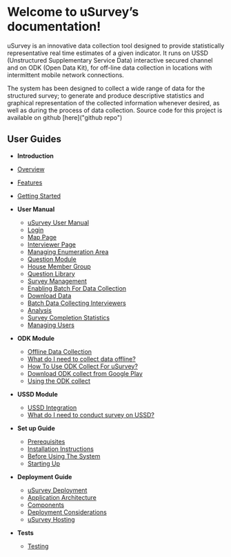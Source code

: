 
Welcome to uSurvey’s documentation!
========
uSurvey is an innovative data collection tool designed to provide statistically representative real time estimates of a given indicator. It runs on USSD (Unstructured Supplementary Service Data) interactive secured channel and on ODK (Open Data Kit), for off-line data collection in locations with intermittent mobile network connections.

The system has been designed to collect a wide range of data for the structured survey; to generate and produce descriptive statistics and graphical representation of the collected information whenever desired, as well as during the process of data collection.
Source code for this project is available on github [here]("github repo")

User Guides
-----------
*  **Introduction** 
  * [Overview](./index.md)
  * [Features](./index.md#features)
  * [Getting Started](./index.md#what-to-do-next)


* **User Manual**
  * [uSurvey User Manual](./user_manual.md#usurvey-user-manual) 
  * [Login](./user_manual.md#login) 
  * [Map Page](./user_manual.md#map-page) 
  * [Interviewer Page](https://github.com/unicefuganda/uSurvey/blob/uSurvey/docs/user_manual.md#interviewer-page)
  * [Managing Enumeration Area](https://github.com/unicefuganda/uSurvey/blob/uSurvey/docs/user_manual.md#managing-enumeration-area)
  * [Question Module](https://github.com/unicefuganda/uSurvey/blob/uSurvey/docs/user_manual.md#question-module)
  * [House Member Group](https://github.com/unicefuganda/uSurvey/blob/uSurvey/docs/user_manual.md#house-member-group)
  * [Question Library](https://github.com/unicefuganda/uSurvey/blob/uSurvey/docs/user_manual.md#question-library)
  * [Survey Management](https://github.com/unicefuganda/uSurvey/blob/uSurvey/docs/user_manual.md#survey-management)
  * [Enabling Batch For Data Collection](https://github.com/unicefuganda/uSurvey/blob/uSurvey/docs/user_manual.md#enabling-batch-for-data-collection)
  * [Download Data](https://github.com/unicefuganda/uSurvey/blob/uSurvey/docs/user_manual.md#download-data)
  * [Batch Data Collecting Interviewers](https://github.com/unicefuganda/uSurvey/blob/uSurvey/docs/user_manual.md#batch-data-collecting-interviewers)
  * [Analysis](https://github.com/unicefuganda/uSurvey/blob/uSurvey/docs/user_manual.md#analysis)
  * [Survey Completion Statistics](https://github.com/unicefuganda/uSurvey/blob/uSurvey/docs/user_manual.md#survey-completion-statistics)
  * [Managing Users](https://github.com/unicefuganda/uSurvey/blob/uSurvey/docs/user_manual.md#managing-users)

* **ODK Module**
  * [Offline Data Collection](https://github.com/unicefuganda/uSurvey/blob/uSurvey/docs/odk_guide.md#offline-data-collection)
  * [What do I need to collect data offline?](https://github.com/unicefuganda/uSurvey/blob/uSurvey/docs/odk_guide.md#what-do-i-need-to-collect-data-offline)
  * [How To Use ODK Collect For uSurvey?](https://github.com/unicefuganda/uSurvey/blob/uSurvey/docs/odk_guide.md#how-to-use-odk-collect-for-usurvey)
  * [Download ODK collect from Google Play](https://github.com/unicefuganda/uSurvey/blob/uSurvey/docs/odk_guide.md#download-odk-collect-from-google-play)
  * [Using the ODK collect](https://github.com/unicefuganda/uSurvey/blob/uSurvey/docs/odk_guide.md#using-the-odk-collect)
  
* **USSD Module**
  * [USSD Integration](https://github.com/unicefuganda/uSurvey/blob/uSurvey/docs/ussd-integration.md#ussd-integration)
  * [What do I need to conduct survey on USSD?](https://github.com/unicefuganda/uSurvey/blob/uSurvey/docs/ussd-integration.md#what-do-i-need-to-conduct-survey-on-ussd)

* **Set up Guide**
  * [Prerequisites](https://github.com/unicefuganda/uSurvey/blob/uSurvey/docs/installation.md#prerequisites)
  * [Installation Instructions](https://github.com/unicefuganda/uSurvey/blob/uSurvey/docs/installation.md#installation-instructions)
  * [Before Using The System](https://github.com/unicefuganda/uSurvey/blob/uSurvey/docs/installation.md#before-using-the-system)
  * [Starting Up](https://github.com/unicefuganda/uSurvey/blob/uSurvey/docs/installation.md#starting-up)

* **Deployment Guide**
  * [uSurvey Deployment](https://github.com/unicefuganda/uSurvey/blob/uSurvey/docs/deployment_guide.md#usurvey-deployment)
  * [Application Architecture](https://github.com/unicefuganda/uSurvey/blob/uSurvey/docs/deployment_guide.md#application-architecture)
  * [Components](https://github.com/unicefuganda/uSurvey/blob/uSurvey/docs/deployment_guide.md#components)
  * [Deployment Considerations](https://github.com/unicefuganda/uSurvey/blob/uSurvey/docs/deployment_guide.md#deployment-considerations)
  * [uSurvey Hosting](https://github.com/unicefuganda/uSurvey/blob/uSurvey/docs/deployment_guide.md#usurvey-hosting)
  
* **Tests**
  * [Testing](https://github.com/unicefuganda/uSurvey/blob/uSurvey/docs/tests.md)

